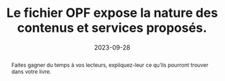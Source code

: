 ---
N: '94'
Rubrique: Identification et contact
title: Le fichier OPF expose la nature des contenus et services proposés. 
detail: La page d'accueil expose la nature des contenus et services proposés. 
abstract: Faites gagner du temps à vos lecteurs, expliquez-leur ce qu’ils pourront trouver dans votre livre.
categories: [" description métadonnées"]
agrege: O4094-E009
opquast: '4 094'
indiceebook: '9'
description: "Règle n° 009"
weight:  009
actif: '1'
layout: rules
date: 2023-09-28
tags: ["Accessibilité", "Identification"]
objectif: ["Donner aux utilisateurs une vision immédiate de la nature du livre et des contenus proposés."]
Meo: "Prévoir sur la page d'accueil une information, une phrase, un contenu résumant les contenus et services proposés dans le site."
Controle: "Dans la page d'accueil :

    Vérifier la présence d'une information, d'une phrase ou d'un contenu résumant les contenus et services proposés dans le site.
"
Author: "Opquast"
steps: ["Conception", "Editorial"]
---